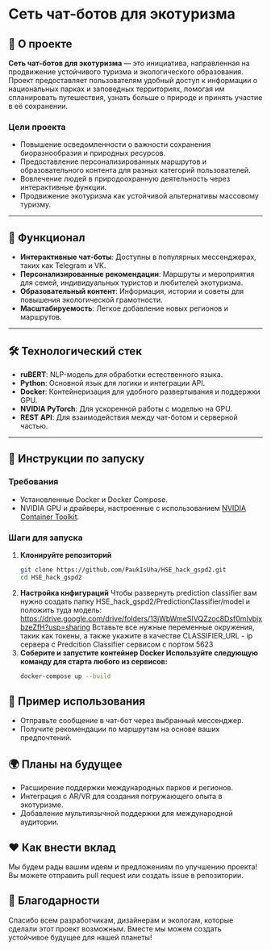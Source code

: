 # Сеть чат-ботов для экотуризма

## 🌱 О проекте
**Сеть чат-ботов для экотуризма** — это инициатива, направленная на продвижение устойчивого туризма и экологического образования. Проект предоставляет пользователям удобный доступ к информации о национальных парках и заповедных территориях, помогая им спланировать путешествия, узнать больше о природе и принять участие в её сохранении.

### **Цели проекта**
- Повышение осведомленности о важности сохранения биоразнообразия и природных ресурсов.
- Предоставление персонализированных маршрутов и образовательного контента для разных категорий пользователей.
- Вовлечение людей в природоохранную деятельность через интерактивные функции.
- Продвижение экотуризма как устойчивой альтернативы массовому туризму.

---

## 🚀 Функционал
- **Интерактивные чат-боты**: Доступны в популярных мессенджерах, таких как Telegram и VK.
- **Персонализированные рекомендации**: Маршруты и мероприятия для семей, индивидуальных туристов и любителей экотуризма.
- **Образовательный контент**: Информация, истории и советы для повышения экологической грамотности.
- **Масштабируемость**: Легкое добавление новых регионов и маршрутов.

---

## 🛠️ Технологический стек
- **ruBERT**: NLP-модель для обработки естественного языка.
- **Python**: Основной язык для логики и интеграции API.
- **Docker**: Контейнеризация для удобного развертывания и поддержки GPU.
- **NVIDIA PyTorch**: Для ускоренной работы с моделью на GPU.
- **REST API**: Для взаимодействия между чат-ботом и серверной частью.

---

## 🔧 Инструкции по запуску

### **Требования**
- Установленные Docker и Docker Compose.
- NVIDIA GPU и драйверы, настроенные с использованием [NVIDIA Container Toolkit](https://docs.nvidia.com/datacenter/cloud-native/container-toolkit/install-guide.html).

### **Шаги для запуска**

1. **Клонируйте репозиторий**
   ```bash
   git clone https://github.com/PaukIsUha/HSE_hack_gspd2.git
   cd HSE_hack_gspd2
   ```
2. **Настройка кнфигураций**
    Чтобы развернуть prediction classifier вам нужно создать папку HSE_hack_gspd2/PredictionClassifier/model и положить туда модель: https://drive.google.com/drive/folders/13jWbWmeSIVQZzoc8Dsf0mIvbjxbzeZfH?usp=sharing
    Вставьте все нужные переменные окружения, такик как токены, а также укажите в качестве CLASSIFIER_URL - ip сервера с Predcition Classifier сервисом с портом 5623
3. **Соберите и запустите контейнер Docker Используйте следующую команду для старта любого из сервисов:**
    ```bash
   docker-compose up --build
   ```

## 📖 Пример использования
- Отправьте сообщение в чат-бот через выбранный мессенджер.
- Получите рекомендации по маршрутам на основе ваших предпочтений.

## 🌍 Планы на будущее
- Расширение поддержки международных парков и регионов.
- Интеграция с AR/VR для создания погружающего опыта в экотуризме.
- Добавление мультиязычной поддержки для международной аудитории.

## ❤ Как внести вклад
Мы будем рады вашим идеям и предложениям по улучшению проекта! Вы можете отправить pull request или создать issue в репозитории.

## 👥 Благодарности
Спасибо всем разработчикам, дизайнерам и экологам, которые сделали этот проект возможным. Вместе мы можем создать устойчивое будущее для нашей планеты! 
